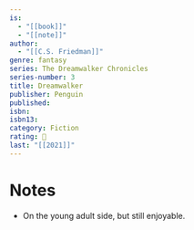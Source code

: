 ```yaml
---
is:
  - "[[book]]"
  - "[[note]]"
author:
  - "[[C.S. Friedman]]"
genre: fantasy
series: The Dreamwalker Chronicles
series-number: 3
title: Dreamwalker
publisher: Penguin
published: 
isbn: 
isbn13: 
category: Fiction
rating: 🤞
last: "[[2021]]"
---
```

# Notes
- On the young adult side, but still enjoyable.
